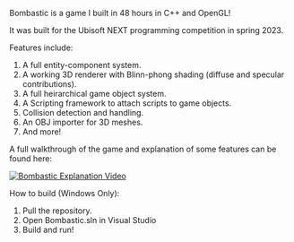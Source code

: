 Bombastic is a game I built in 48 hours in C++ and OpenGL!

It was built for the Ubisoft NEXT programming competition in spring 2023.

Features include:
1. A full entity-component system.
2. A working 3D renderer with Blinn-phong shading (diffuse and specular contributions).
3. A full heirarchical game object system.
4. A Scripting framework to attach scripts to game objects.
5. Collision detection and handling.
6. An OBJ importer for 3D meshes.
7. And more!

A full walkthrough of the game and explanation of some features can be found here: 

[![Bombastic Explanation Video](https://img.youtube.com/vi/-M6Tg8saeok/0.jpg)](https://www.youtube.com/watch?v=-M6Tg8saeok)

How to build (Windows Only):
1. Pull the repository.
2. Open Bombastic.sln in Visual Studio
3. Build and run!
